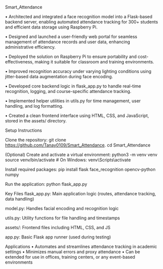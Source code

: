 Smart_Attendance

• Architected and integrated a face recognition model into a Flask-based backend server, enabling automated attendance tracking for 300+ students and efficient data storage using Raspberry Pi.

• Designed and launched a user-friendly web portal for seamless management of attendance records and user data, enhancing administrative efficiency.

• Deployed the solution on Raspberry Pi to ensure portability and cost-effectiveness, making it suitable for classroom and training environments.

• Improved recognition accuracy under varying lighting conditions using jitter-based data augmentation during face encoding.

• Developed core backend logic in flask_app.py to handle real-time recognition, logging, and course-specific attendance tracking.

• Implemented helper utilities in utils.py for time management, user handling, and log formatting.

• Created a clean frontend interface using HTML, CSS, and JavaScript, stored in the assets/ directory.



Setup Instructions

Clone the repository:
git clone https://github.com/Tanay0109/Smart_Attendance.
cd Smart_Attendance


(Optional) Create and activate a virtual environment:
python3 -m venv venv
source venv/bin/activate  # On Windows: venv\Scripts\activate

Install required packages:
pip install flask face_recognition opencv-python numpy

Run the application:
python flask_app.py

Key Files
flask_app.py: Main application logic (routes, attendance tracking, data handling)

model.py: Handles facial encoding and recognition logic

utils.py: Utility functions for file handling and timestamps

assets/: Frontend files including HTML, CSS, and JS

app.py: Basic Flask app runner (used during testing)

Applications
• Automates and streamlines attendance tracking in academic settings
• Minimizes manual errors and proxy attendance
• Can be extended for use in offices, training centers, or any event-based environments
